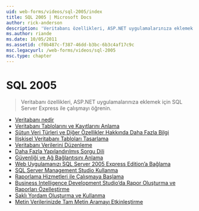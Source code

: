 ```yaml
---
uid: web-forms/videos/sql-2005/index
title: SQL 2005 | Microsoft Docs
author: rick-anderson
description: 'Veritabanı özellikleri, ASP.NET uygulamalarınıza eklemek için SQL Server Express ile çalışmayı öğrenin.'
ms.author: riande
ms.date: 10/05/2011
ms.assetid: cf0b487c-f387-46dd-b3bc-6b3c4af17c9c
msc.legacyurl: /web-forms/videos/sql-2005
msc.type: chapter
---
```

<a name="sql-2005"></a>SQL 2005
====================
> Veritabanı özellikleri, ASP.NET uygulamalarınıza eklemek için SQL Server Express ile çalışmayı öğrenin.


- [Veritabanı nedir](what-is-a-database.md)
- [Veritabanı Tablolarını ve Kayıtlarını Anlama](understanding-database-tables-and-records.md)
- [Sütun Veri Türleri ve Diğer Özellikler Hakkında Daha Fazla Bilgi](more-about-column-data-types-and-other-properties.md)
- [İlişkisel Veritabanı Tabloları Tasarlama](designing-relational-database-tables.md)
- [Veritabanı Verilerini Düzenleme](manipulating-database-data.md)
- [Daha Fazla Yapılandırılmış Sorgu Dili](more-structured-query-language.md)
- [Güvenliği ve Ağ Bağlantısını Anlama](understanding-security-and-network-connectivity.md)
- [Web Uygulamanızı SQL Server 2005 Express Edition’a Bağlama](connecting-your-web-application-to-sql-server-2005-express-edition.md)
- [SQL Server Management Studio Kullanma](using-sql-server-management-studio.md)
- [Raporlama Hizmetleri ile Çalışmaya Başlama](getting-started-with-reporting-services.md)
- [Business Intelligence Development Studio’da Rapor Oluşturma ve Raporları Özelleştirme](building-and-customizing-reports-in-business-intelligence-development-studio.md)
- [Saklı Yordam Oluşturma ve Kullanma](creating-and-using-stored-procedures.md)
- [Metin Verilerinizde Tam Metin Aramayı Etkinleştirme](enabling-full-text-search-in-your-text-data.md)
